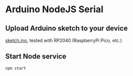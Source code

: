 # Arduino NodeJS Serial

## Upload Arduino sketch to your device

[sketch.ino](sketch.ino), tested with RP2040 (RaspberryPi Pico, etc.)

## Start Node service

```
npm start
```
